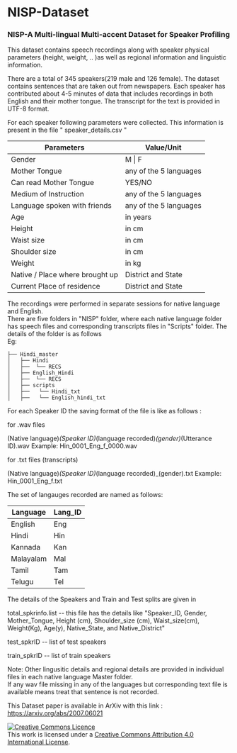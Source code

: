 # NISP-Dataset
### NISP-A Multi-lingual Multi-accent Dataset for Speaker Profiling

This dataset  contains speech recordings along with speaker physical parameters 
(height, weight, .. )as well as regional information and linguistic information.

There are a total of 345 speakers(219 male and 126 female). The dataset contains
sentences that are taken out from newspapers.  Each speaker has contributed
about 4-5 minutes of data that includes recordings in both English and their mother
tongue.  The transcript for the text is provided in UTF-8 format. 

For each speaker following parameters were collected.   This information is present in the file " speaker_details.csv "

|  Parameters                     	| Value/Unit             	|
|---------------------------------	|------------------------	|
| Gender                          	| M \| F                 	|
| Mother Tongue                   	| any of the 5 languages 	|
| Can read Mother Tongue          	| YES/NO                 	|
| Medium of Instruction           	| any of the 5 languages 	|
| Language spoken with friends    	| any of the 5 languages 	|
| Age                             	| in years               	|
| Height                          	| in cm                  	|
| Waist size                      	| in cm                  	|
| Shoulder size                   	| in cm                  	|
| Weight                          	| in kg                  	|
| Native / Place where brought up 	| District and State     	|
| Current Place of residence      	| District and State     	|

The recordings were performed in separate sessions for native language and English.  
There are five folders in "NISP" folder, where each native language folder has speech files and corresponding transcripts files in "Scripts" folder.  The details of the folder is as follows
<br> Eg: 
<br>
  
    ├── Hindi_master
    │   ├── Hindi  
    │   ├──  └── RECS        
    │   ├── English_Hindi
    │   ├──  └── RECS
    │   ├── scripts
    │   ├──   └── Hindi_txt
    │   ├──   └── English_hindi_txt
    
For each Speaker ID the saving format of the file is like as follows :

for .wav files

(Native language)_(Speaker ID)_(language recorded)_(gender)_(Utterance ID).wav
Example: Hin_0001_Eng_f_0000.wav

for .txt files (transcripts)

(Native language)_(Speaker ID)_(language recorded)_(gender).txt
Example: Hin_0001_Eng_f.txt


The set of langauges recorded are named as follows:

| Language  | Lang_ID |
|-----------|---------|
| English   | Eng     |
| Hindi     | Hin     |
| Kannada   | Kan     |
| Malayalam | Mal     |
| Tamil     | Tam     |
| Telugu    | Tel     |


The details of the Speakers and Train and Test splits are given in 

total_spkrinfo.list -- this file has the details like "Speaker_ID, Gender, Mother_Tongue, Height (cm), Shoulder_size (cm), Waist_size(cm), Weight(Kg), Age(y), Native_State, and  Native_District" 

test_spkrID -- list of test speakers

train_spkrID -- list of train speakers

Note: Other lingusitic details and regional details are provided in individual files in each native language Master folder.      
      If any wav file missing in any of the languages but corresponding text file is available means treat that sentence is not recorded. 

This Dataset paper is available in ArXiv with this link : https://arxiv.org/abs/2007.06021

<a rel="license" href="http://creativecommons.org/licenses/by/4.0/"><img alt="Creative Commons Licence" style="border-width:0" src="https://i.creativecommons.org/l/by/4.0/88x31.png" /></a><br />This work is licensed under a <a rel="license" href="http://creativecommons.org/licenses/by/4.0/">Creative Commons Attribution 4.0 International License</a>.
